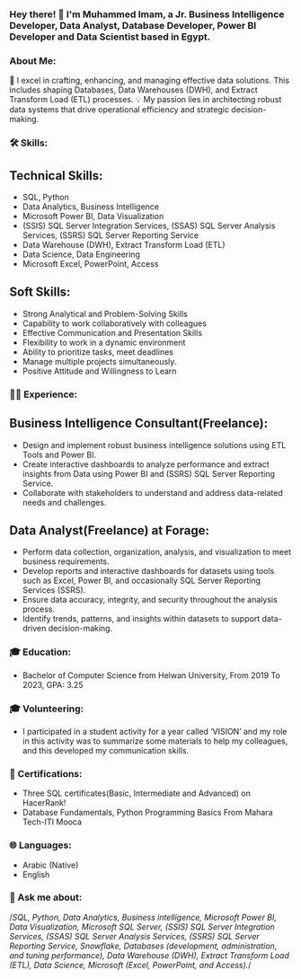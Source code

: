 ### Hey there! 👋 I'm Muhammed Imam, a Jr. Business Intelligence Developer, Data Analyst, Database Developer, Power BI Developer and Data Scientist based in Egypt.

### About Me:

🔭 I excel in crafting, enhancing, and managing effective data solutions. This includes shaping Databases, Data Warehouses (DWH), and Extract Transform Load (ETL) processes.
💡 My passion lies in architecting robust data systems that drive operational efficiency and strategic decision-making.

### 🛠️ Skills:

## Technical Skills:

* SQL, Python
* Data Analytics, Business Intelligence
* Microsoft Power BI, Data Visualization
* (SSIS) SQL Server Integration Services, (SSAS) SQL Server Analysis Services, (SSRS) SQL Server Reporting Service
* Data Warehouse (DWH), Extract Transform Load (ETL)
* Data Science, Data Engineering
* Microsoft Excel, PowerPoint, Access

## Soft Skills:

* Strong Analytical and Problem-Solving Skills
* Capability to work collaboratively with colleagues
* Effective Communication and Presentation Skills
* Flexibility to work in a dynamic environment
* Ability to prioritize tasks, meet deadlines
* Manage multiple projects simultaneously.
* Positive Attitude and Willingness to Learn

### 👨‍💻 Experience:

## Business Intelligence Consultant(Freelance):

* Design and implement robust business intelligence solutions using ETL Tools and Power BI.
* Create interactive dashboards to analyze performance and extract insights from Data using Power BI and (SSRS) SQL Server Reporting Service.
* Collaborate with stakeholders to understand and address data-related needs and challenges.

## Data Analyst(Freelance) at Forage:

* Perform data collection, organization, analysis, and visualization to meet business requirements.
* Develop reports and interactive dashboards for datasets using tools such as Excel, Power BI, and occasionally SQL Server Reporting Services (SSRS).
* Ensure data accuracy, integrity, and security throughout the analysis process.
* Identify trends, patterns, and insights within datasets to support data-driven decision-making.

### 🎓 Education:

* Bachelor of Computer Science from Helwan University, From 2019 To 2023, GPA: 3.25

### 🎓 Volunteering:

* I participated in a student activity for a year called ‘VISION’ and my role in this activity was to summarize some materials to help my colleagues, and this developed my communication skills.

### 🚀 Certifications:

* Three SQL certificates(Basic, Intermediate and Advanced) on HacerRank!
* Database Fundamentals, Python Programming Basics From Mahara Tech-ITI Mooca

### 🌐 Languages:

* Arabic (Native)
* English
  
### 💬 Ask me about:
/*SQL, Python, Data Analytics, Business intelligence, Microsoft Power BI, Data Visualization, Microsoft SQL Server, (SSIS) SQL Server Integration Services, (SSAS) SQL Server Analysis Services, (SSRS) SQL Server Reporting Service, Snowflake, Databases (development, administration, and tuning performance), Data Warehouse (DWH), Extract Transform Load (ETL), Data Science, Microsoft (Excel, PowerPoint, and Access).*/

<!--
**Muhammed-Imam/Muhammed-Imam** is a ✨ _special_ ✨ repository because its `README.md` (this file) appears on your GitHub profile.

Here are some ideas to get you started:

- 🔭 I’m currently working on ...
- 🌱 I’m currently learning ...
- 👯 I’m looking to collaborate on ...
- 🤔 I’m looking for help with ...
- 💬 Ask me about ...
- 📫 How to reach me: ...
- 😄 Pronouns: ...
- ⚡ Fun fact: ...
-->

